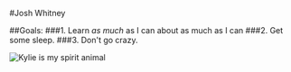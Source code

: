#Josh Whitney

##Goals:
###1. Learn *as much* as I can about as much as I can
###2. Get some sleep.
###3. Don't go crazy.

![Kylie is my spirit animal](http://www.muumuse.com/wp-content/uploads/2015/07/kylie-spinning.gif)


